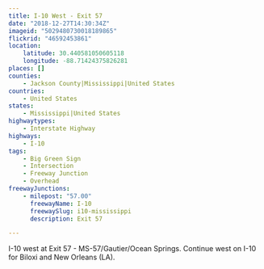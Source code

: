 ```yaml
---
title: I-10 West - Exit 57
date: "2018-12-27T14:30:34Z"
imageid: "5029480730018189865"
flickrid: "46592453861"
location:
    latitude: 30.440581050605118
    longitude: -88.71424375826281
places: []
counties:
    - Jackson County|Mississippi|United States
countries:
    - United States
states:
    - Mississippi|United States
highwaytypes:
    - Interstate Highway
highways:
    - I-10
tags:
    - Big Green Sign
    - Intersection
    - Freeway Junction
    - Overhead
freewayJunctions:
    - milepost: "57.00"
      freewayName: I-10
      freewaySlug: i10-mississippi
      description: Exit 57

---
```

I-10 west at Exit 57 - MS-57/Gautier/Ocean Springs.  Continue west on I-10 for Biloxi and New Orleans (LA).